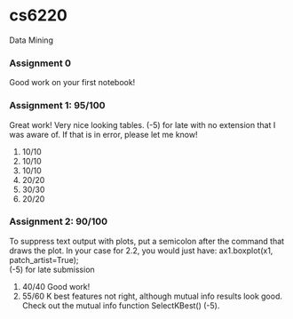 # cs6220
Data Mining

### Assignment 0
Good work on your first notebook!

### Assignment 1: 95/100
Great work! Very nice looking tables. (-5) for late with no extension that I was aware of. If that is in error, please let me know!
1. 10/10
2. 10/10 
3. 10/10
4. 20/20 
5. 30/30
6. 20/20

### Assignment 2: 90/100
To suppress text output with plots, put a semicolon after the command that draws the plot. In your case for 2.2, you would just have: ax1.boxplot(x1, patch_artist=True);\
(-5) for late submission
1. 40/40 Good work!
2. 55/60 K best features not right, although mutual info results look good. Check out the mutual info function SelectKBest() (-5).
